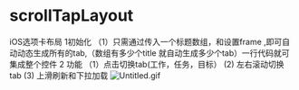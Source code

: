 # scrollTapLayout
iOS选项卡布局
1初始化
（1）只需通过传入一个标题数组，和设置frame ,即可自动动态生成所有的tab,（数组有多少个title 就自动生成多少个tab）一行代码就可集成整个控件
2 功能
（1）点击切换tab(工作，任务，目标）
(2) 左右滚动切换tab
(3) 上滑刷新和下拉加载
![Untitled.gif](http://upload-images.jianshu.io/upload_images/1306084-a7c59a43c8b73c00.gif?imageMogr2/auto-orient/strip)
